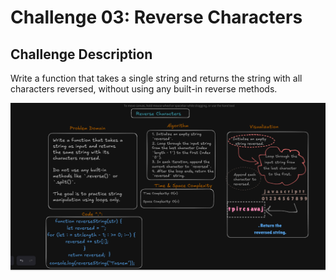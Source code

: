 # Challenge 03: Reverse Characters

## Challenge Description
Write a function that takes a single string and returns the string with all characters reversed, without using any built-in reverse methods.








![The whiteboard for this challenge](whiteboard-challenges/Reverse-Characters.png)



